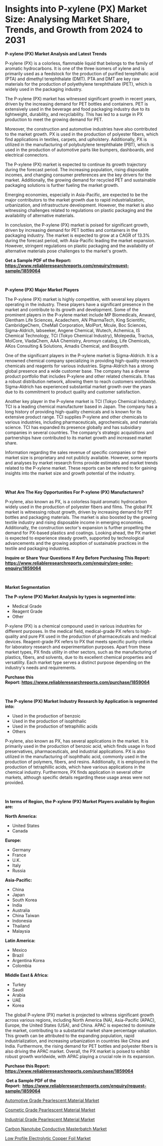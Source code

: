<p><h1>Insights into P-xylene (PX) Market Size: Analysing Market Share, Trends, and Growth from 2024 to 2031</h1></p><p><strong>P-xylene (PX) Market Analysis and Latest Trends</strong></p>
<p><p>P-xylene (PX) is a colorless, flammable liquid that belongs to the family of aromatic hydrocarbons. It is one of the three isomers of xylene and is primarily used as a feedstock for the production of purified terephthalic acid (PTA) and dimethyl terephthalate (DMT). PTA and DMT are key raw materials for the production of polyethylene terephthalate (PET), which is widely used in the packaging industry.</p><p>The P-xylene (PX) market has witnessed significant growth in recent years, driven by the increasing demand for PET bottles and containers. PET is extensively used in the beverage and food packaging industry due to its lightweight, durability, and recyclability. This has led to a surge in PX production to meet the growing demand for PET.</p><p>Moreover, the construction and automotive industries have also contributed to the market growth. PX is used in the production of polyester fibers, which find applications in textiles, carpets, and upholstery. Additionally, PX is utilized in the manufacturing of polybutylene terephthalate (PBT), which is used in the production of automotive parts like bumpers, dashboards, and electrical connectors.</p><p>The P-xylene (PX) market is expected to continue its growth trajectory during the forecast period. The increasing population, rising disposable incomes, and changing consumer preferences are the key drivers for the market. Additionally, the growing demand for recycled PET and sustainable packaging solutions is further fueling the market growth.</p><p>Emerging economies, especially in Asia-Pacific, are expected to be the major contributors to the market growth due to rapid industrialization, urbanization, and infrastructure development. However, the market is also witnessing challenges related to regulations on plastic packaging and the availability of alternative materials.</p><p>In conclusion, the P-xylene (PX) market is poised for significant growth, driven by increasing demand for PET bottles and containers in the packaging industry. The market is expected to grow at a CAGR of 13.3% during the forecast period, with Asia-Pacific leading the market expansion. However, stringent regulations on plastic packaging and the availability of alternative materials pose challenges to the market's growth.</p></p>
<p><strong>Get a Sample PDF of the Report:&nbsp; <a href="https://www.reliableresearchreports.com/enquiry/request-sample/1859064">https://www.reliableresearchreports.com/enquiry/request-sample/1859064</a></strong></p>
<p>&nbsp;</p>
<p><strong>P-xylene (PX) Major Market Players</strong></p>
<p><p>The P-xylene (PX) market is highly competitive, with several key players operating in the industry. These players have a significant presence in the market and contribute to its growth and development. Some of the prominent players in the P-xylene market include MP Biomedicals, Anward, Glentham Life Sciences, Acadechem, AN PharmaTech, King Scientific, CambridgeChem, CheMall Corporation, MolPort, Mcule, Boc Sciences, Sigma-Aldrich, labseeker, Angene Chemical, Wutech, Achemica, IS Chemical Technology, TCI (Tokyo Chemical Industry), Molepedia, Tractus, MolCore, VladaChem, AAA Chemistry, Aromsyn catalog, Life Chemicals, AKos Consulting & Solutions, Amadis Chemical, and Biosynth.</p><p>One of the significant players in the P-xylene market is Sigma-Aldrich. It is a renowned chemical company specializing in providing high-quality research chemicals and reagents for various industries. Sigma-Aldrich has a strong global presence and a wide customer base. The company has a diverse product portfolio that includes P-xylene and other related chemicals. It has a robust distribution network, allowing them to reach customers worldwide. Sigma-Aldrich has experienced substantial market growth over the years due to its commitment to product quality and customer satisfaction.</p><p>Another key player in the P-xylene market is TCI (Tokyo Chemical Industry). TCI is a leading chemical manufacturer based in Japan. The company has a long history of providing high-quality chemicals and is known for its extensive product range. TCI supplies P-xylene and other chemicals to various industries, including pharmaceuticals, agrochemicals, and materials science. TCI has expanded its presence globally and has subsidiary companies in several countries. The company's strategic acquisitions and partnerships have contributed to its market growth and increased market share.</p><p>Information regarding the sales revenue of specific companies or their market size is proprietary and not publicly available. However, some reports and analyses by market research firms provide estimates and market trends related to the P-xylene market. These reports can be referred to for gaining insights into the market size and growth potential of the industry.</p></p>
<p>&nbsp;</p>
<p><strong>What Are The Key Opportunities For P-xylene (PX) Manufacturers?</strong></p>
<p><p>P-xylene, also known as PX, is a colorless liquid aromatic hydrocarbon widely used in the production of polyester fibers and films. The global PX market is witnessing robust growth, driven by increasing demand for PET bottles and packaging materials. The market is also boosted by the growing textile industry and rising disposable income in emerging economies. Additionally, the construction sector's expansion is further propelling the demand for PX-based plastics and coatings. Looking ahead, the PX market is expected to experience steady growth, supported by technological advancements and the growing adoption of sustainable practices in the textile and packaging industries.</p></p>
<p><strong>Inquire or Share Your Questions If Any Before Purchasing This Report: <a href="https://www.reliableresearchreports.com/enquiry/pre-order-enquiry/1859064">https://www.reliableresearchreports.com/enquiry/pre-order-enquiry/1859064</a></strong></p>
<p>&nbsp;</p>
<p><strong>Market Segmentation</strong></p>
<p><strong>The P-xylene (PX) Market Analysis by types is segmented into:</strong></p>
<p><ul><li>Medical Grade</li><li>Reagent Grade</li><li>Other</li></ul></p>
<p><p>P-xylene (PX) is a chemical compound used in various industries for different purposes. In the medical field, medical-grade PX refers to high-quality and pure PX used in the production of pharmaceuticals and medical devices. Reagent-grade PX refers to PX that meets specific purity criteria for laboratory research and experimentation purposes. Apart from these market types, PX finds utility in other sectors, such as the manufacturing of plastics, fibers, and solvents, due to its excellent chemical properties and versatility. Each market type serves a distinct purpose depending on the industry's needs and requirements.</p></p>
<p><strong>Purchase this Report:&nbsp;<a href="https://www.reliableresearchreports.com/purchase/1859064">https://www.reliableresearchreports.com/purchase/1859064</a></strong></p>
<p>&nbsp;</p>
<p><strong>The P-xylene (PX) Market Industry Research by Application is segmented into:</strong></p>
<p><ul><li>Used in the production of benzoic</li><li>Used in the production of isophthalic</li><li>Used in the production of tetraphillic acids</li><li>Others</li></ul></p>
<p><p>P-xylene, also known as PX, has several applications in the market. It is primarily used in the production of benzoic acid, which finds usage in food preservatives, pharmaceuticals, and industrial applications. PX is also utilized in the manufacturing of isophthalic acid, commonly used in the production of polymers, fibers, and resins. Additionally, it is employed in the production of tetraphillic acids, which have various applications in the chemical industry. Furthermore, PX finds application in several other markets, although specific details regarding these usage areas were not provided.</p></p>
<p>&nbsp;</p>
<p><strong>In terms of Region, the P-xylene (PX) Market Players available by Region are:</strong></p>
<p>
    <p> <strong> North America: </strong>
        <ul>
            <li>United States</li>
            <li>Canada</li>
        </ul>
        </p> 
    <p> <strong> Europe: </strong>
        <ul>
            <li>Germany</li>
            <li>France</li>
            <li>U.K.</li>
            <li>Italy</li>
            <li>Russia</li>
        </ul>
        </p> 
    <p> <strong> Asia-Pacific: </strong>
        <ul>
            <li>China</li>
            <li>Japan</li>
            <li>South Korea</li>
            <li>India</li>
            <li>Australia</li>
            <li>China Taiwan</li>
            <li>Indonesia</li>
            <li>Thailand</li>
            <li>Malaysia</li>
        </ul>
        </p> 
    <p> <strong> Latin America: </strong>
        <ul>
            <li>Mexico</li>
            <li>Brazil</li>
            <li>Argentina Korea</li>
            <li>Colombia</li>
        </ul>
        </p> 
    <p> <strong> Middle East & Africa: </strong>
        <ul>
            <li>Turkey</li>
            <li>Saudi</li>
            <li>Arabia</li>
            <li>UAE</li>
            <li>Korea</li>
        </ul>
    </p>
    </p>
<p><p>The global P-xylene (PX) market is projected to witness significant growth across various regions, including North America (NA), Asia-Pacific (APAC), Europe, the United States (USA), and China. APAC is expected to dominate the market, contributing to a substantial market share percentage valuation. This growth can be attributed to the expanding population, rapid industrialization, and increasing urbanization in countries like China and India. Furthermore, the rising demand for PET bottles and polyester fibers is also driving the APAC market. Overall, the PX market is poised to exhibit robust growth worldwide, with APAC playing a crucial role in its expansion.</p></p>
<p><strong>Purchase this Report: <a href="https://www.reliableresearchreports.com/purchase/1859064">https://www.reliableresearchreports.com/purchase/1859064</a></strong></p>
<p>&nbsp;<strong>Get a Sample PDF of the Report:&nbsp;&nbsp;<a href="https://www.reliableresearchreports.com/enquiry/request-sample/1859064">https://www.reliableresearchreports.com/enquiry/request-sample/1859064</a></strong></p>
<p><strong></strong></p>
<p><p><a href="https://github.com/scarol104/Market-Research-Report-List-2/blob/main/automotive-grade-pearlescent-material-market.md">Automotive Grade Pearlescent Material Market</a></p><p><a href="https://github.com/ambrozg/Market-Research-Report-List-1/blob/main/cosmetic-grade-pearlescent-material-market.md">Cosmetic Grade Pearlescent Material Market</a></p><p><a href="https://github.com/dzharov81/Market-Research-Report-List-1/blob/main/industrial-grade-pearlescent-material-market.md">Industrial Grade Pearlescent Material Market</a></p><p><a href="https://github.com/deliacustodio40/Market-Research-Report-List-2/blob/main/carbon-nanotube-conductive-masterbatch-market.md">Carbon Nanotube Conductive Masterbatch Market</a></p><p><a href="https://github.com/gshchiplitsov/Market-Research-Report-List-1/blob/main/low-profile-electrolytic-copper-foil-market.md">Low Profile Electrolytic Copper Foil Market</a></p></p>